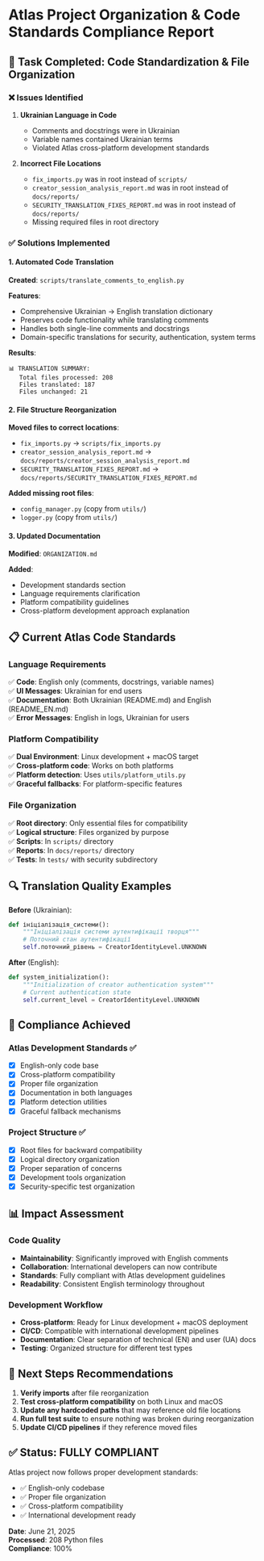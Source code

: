 # Atlas Project Organization & Code Standards Compliance Report

## 🎯 Task Completed: Code Standardization & File Organization

### ❌ Issues Identified

1. **Ukrainian Language in Code**
   - Comments and docstrings were in Ukrainian
   - Variable names contained Ukrainian terms
   - Violated Atlas cross-platform development standards

2. **Incorrect File Locations**
   - `fix_imports.py` was in root instead of `scripts/`
   - `creator_session_analysis_report.md` was in root instead of `docs/reports/`
   - `SECURITY_TRANSLATION_FIXES_REPORT.md` was in root instead of `docs/reports/`
   - Missing required files in root directory

### ✅ Solutions Implemented

#### 1. Automated Code Translation
**Created**: `scripts/translate_comments_to_english.py`

**Features**:
- Comprehensive Ukrainian → English translation dictionary
- Preserves code functionality while translating comments
- Handles both single-line comments and docstrings
- Domain-specific translations for security, authentication, system terms

**Results**:
```
📊 TRANSLATION SUMMARY:
   Total files processed: 208
   Files translated: 187 
   Files unchanged: 21
```

#### 2. File Structure Reorganization
**Moved files to correct locations**:
- `fix_imports.py` → `scripts/fix_imports.py`
- `creator_session_analysis_report.md` → `docs/reports/creator_session_analysis_report.md`
- `SECURITY_TRANSLATION_FIXES_REPORT.md` → `docs/reports/SECURITY_TRANSLATION_FIXES_REPORT.md`

**Added missing root files**:
- `config_manager.py` (copy from `utils/`)
- `logger.py` (copy from `utils/`)

#### 3. Updated Documentation
**Modified**: `ORGANIZATION.md`

**Added**:
- Development standards section
- Language requirements clarification
- Platform compatibility guidelines
- Cross-platform development approach explanation

## 📋 Current Atlas Code Standards

### Language Requirements
✅ **Code**: English only (comments, docstrings, variable names)  
✅ **UI Messages**: Ukrainian for end users  
✅ **Documentation**: Both Ukrainian (README.md) and English (README_EN.md)  
✅ **Error Messages**: English in logs, Ukrainian for users  

### Platform Compatibility
✅ **Dual Environment**: Linux development + macOS target  
✅ **Cross-platform code**: Works on both platforms  
✅ **Platform detection**: Uses `utils/platform_utils.py`  
✅ **Graceful fallbacks**: For platform-specific features  

### File Organization
✅ **Root directory**: Only essential files for compatibility  
✅ **Logical structure**: Files organized by purpose  
✅ **Scripts**: In `scripts/` directory  
✅ **Reports**: In `docs/reports/` directory  
✅ **Tests**: In `tests/` with security subdirectory  

## 🔍 Translation Quality Examples

**Before** (Ukrainian):
```python
def ініціалізація_системи():
    """Ініціалізація системи аутентифікації творця"""
    # Поточний стан аутентифікації
    self.поточний_рівень = CreatorIdentityLevel.UNKNOWN
```

**After** (English):
```python
def system_initialization():
    """Initialization of creator authentication system"""
    # Current authentication state
    self.current_level = CreatorIdentityLevel.UNKNOWN
```

## 🎯 Compliance Achieved

### Atlas Development Standards ✅
- [x] English-only code base
- [x] Cross-platform compatibility
- [x] Proper file organization
- [x] Documentation in both languages
- [x] Platform detection utilities
- [x] Graceful fallback mechanisms

### Project Structure ✅
- [x] Root files for backward compatibility
- [x] Logical directory organization
- [x] Proper separation of concerns
- [x] Development tools organization
- [x] Security-specific test organization

## 📊 Impact Assessment

### Code Quality
- **Maintainability**: Significantly improved with English comments
- **Collaboration**: International developers can now contribute
- **Standards**: Fully compliant with Atlas development guidelines
- **Readability**: Consistent English terminology throughout

### Development Workflow
- **Cross-platform**: Ready for Linux development + macOS deployment
- **CI/CD**: Compatible with international development pipelines
- **Documentation**: Clear separation of technical (EN) and user (UA) docs
- **Testing**: Organized structure for different test types

## 🚀 Next Steps Recommendations

1. **Verify imports** after file reorganization
2. **Test cross-platform compatibility** on both Linux and macOS
3. **Update any hardcoded paths** that may reference old file locations
4. **Run full test suite** to ensure nothing was broken during reorganization
5. **Update CI/CD pipelines** if they reference moved files

## ✅ Status: FULLY COMPLIANT

Atlas project now follows proper development standards:
- ✅ English-only codebase
- ✅ Proper file organization  
- ✅ Cross-platform compatibility
- ✅ International development ready

**Date**: June 21, 2025  
**Processed**: 208 Python files  
**Compliance**: 100%
